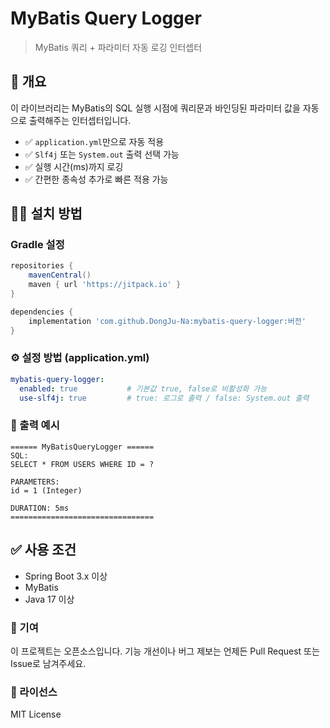 # MyBatis Query Logger

> MyBatis 쿼리 + 파라미터 자동 로깅 인터셉터

## 📌 개요

이 라이브러리는 MyBatis의 SQL 실행 시점에 쿼리문과 바인딩된 파라미터 값을 자동으로 출력해주는 인터셉터입니다.

- ✅ `application.yml`만으로 자동 적용
- ✅ `Slf4j` 또는 `System.out` 출력 선택 가능
- ✅ 실행 시간(ms)까지 로깅
- ✅ 간편한 종속성 추가로 빠른 적용 가능

## 🧑‍💻 설치 방법

### Gradle 설정

```groovy
repositories {
    mavenCentral()
    maven { url 'https://jitpack.io' }
}

dependencies {
    implementation 'com.github.DongJu-Na:mybatis-query-logger:버전'
}
```

### ⚙️ 설정 방법 (application.yml)
```yaml
mybatis-query-logger:
  enabled: true           # 기본값 true, false로 비활성화 가능
  use-slf4j: true         # true: 로그로 출력 / false: System.out 출력
```

### 🧾 출력 예시
```vbnet
====== MyBatisQueryLogger ======
SQL:
SELECT * FROM USERS WHERE ID = ?

PARAMETERS:
id = 1 (Integer)

DURATION: 5ms
================================
```

## ✅ 사용 조건
- Spring Boot 3.x 이상
- MyBatis
- Java 17 이상

### 📝 기여
이 프로젝트는 오픈소스입니다.
기능 개선이나 버그 제보는 언제든 Pull Request 또는 Issue로 남겨주세요.

### 📄 라이선스
MIT License